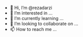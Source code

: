 - 👋 Hi, I’m @rezadarzi
- 👀 I’m interested in ...
- 🌱 I’m currently learning ...
- 💞️ I’m looking to collaborate on ...
- 📫 How to reach me ...

<!---
rezadarzi/rezadarzi is a ✨ special ✨ repository because its `README.md` (this file) appears on your GitHub profile.
You can click the Preview link to take a look at your changes.
--->
